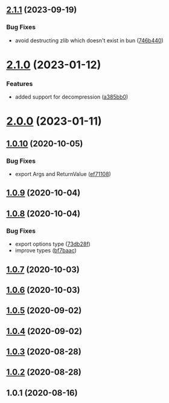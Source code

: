 ## [2.1.1](https://github.com/bconnorwhite/read-file-safe/compare/v2.1.0...v2.1.1) (2023-09-19)


### Bug Fixes

* avoid destructing zlib which doesn't exist in bun ([746b440](https://github.com/bconnorwhite/read-file-safe/commit/746b4409b7f1279ed0fd6a515409a73e8bab83ae))



# [2.1.0](https://github.com/bconnorwhite/read-file-safe/compare/v2.0.0...v2.1.0) (2023-01-12)


### Features

* added support for decompression ([a385bb0](https://github.com/bconnorwhite/read-file-safe/commit/a385bb0fa2f85eea80f08b8162919e2994bd50d3))



# [2.0.0](https://github.com/bconnorwhite/read-file-safe/compare/v1.0.10...v2.0.0) (2023-01-11)



## [1.0.10](https://github.com/bconnorwhite/read-file-safe/compare/v1.0.9...v1.0.10) (2020-10-05)


### Bug Fixes

* export Args and ReturnValue ([ef71108](https://github.com/bconnorwhite/read-file-safe/commit/ef7110818b7ac737cceea67a53d0e1db59da6a32))



## [1.0.9](https://github.com/bconnorwhite/read-file-safe/compare/v1.0.8...v1.0.9) (2020-10-04)



## [1.0.8](https://github.com/bconnorwhite/read-file-safe/compare/v1.0.7...v1.0.8) (2020-10-04)


### Bug Fixes

* export options type ([73db28f](https://github.com/bconnorwhite/read-file-safe/commit/73db28ff230f329b4e4fece81171f9bdaf881602))
* improve types ([bf7baac](https://github.com/bconnorwhite/read-file-safe/commit/bf7baac89a05fb949b50f4f2819a76d6889ebb6f))



## [1.0.7](https://github.com/bconnorwhite/read-file-safe/compare/v1.0.6...v1.0.7) (2020-10-03)



## [1.0.6](https://github.com/bconnorwhite/read-file-safe/compare/v1.0.5...v1.0.6) (2020-10-03)



## [1.0.5](https://github.com/bconnorwhite/read-file-safe/compare/v1.0.4...v1.0.5) (2020-09-02)



## [1.0.4](https://github.com/bconnorwhite/read-file-safe/compare/v1.0.3...v1.0.4) (2020-09-02)



## [1.0.3](https://github.com/bconnorwhite/read-file-safe/compare/v1.0.2...v1.0.3) (2020-08-28)



## [1.0.2](https://github.com/bconnorwhite/read-file-safe/compare/v1.0.1...v1.0.2) (2020-08-28)



## 1.0.1 (2020-08-16)




